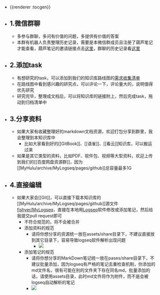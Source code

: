 - {{renderer :tocgen}}
- ## 1.微信群聊
	- 多参与群聊，多问有价值的问题，多提供有价值的答案
	- 本群有机器人负责整理历史记录，需要是本微信群成员且注册了葫芦笔记才能查看，葫芦笔记的邀请链接点击[这里](https://hulunote.com/app?invitation-code=74ccd42a#/main)，群聊的历史记录看[这里](https://www.hulunote.com/app#/WXGroup:%E9%AB%98%E6%95%88%E4%BF%A1%E6%81%AF%E7%AE%A1%E7%90%86-%E4%BA%A4%E6%B5%81%E7%BE%A4/diaries)
- ## 2.添加task
	- 有想研究的task，可以添加到我们的知识库路线图的[需求收集清单](https://dida365.com/pub/project/collaboration/invite/2d0ddb509df74362aba55c4a21de58e7?u=2f73710a20cf4e549db9a8fd03f7e759)
	- 在路线图中看到感兴趣的研究点，可以评论一下，评论量大的，说明值得优先研究
	- 研究完毕，整理成文档后，可以将知识库的链接附上，然后完成task，拖动到归档清单中
- ## 3.分享资料
	- 如果大家有收藏整理好的markdown文档资源，欢迎打包分享到群里，我会整理到本知识库中
		- 比如大家看到好的[[GitBook]]、[[语雀]]、[[看云]]知识库，可以搬运过来
	- 如果是其它类型的资料，比如PDF、软件包、视频等大型资料，欢迎上传到我们的[[百度网盘资源群]]，因为[[MyHulu/archive/MyLogseq/pages/github]]总容量最多1G
- ## 4.直接编辑
	- 如果大家会[[Git]]，可以直接下载本知识库的[[MyHulu/archive/MyLogseq/pages/github]]源文件 [fishyer/MyLogseq](https://github.com/fishyer/MyLogseq)，直接在本地用[Logseq](https://logseq.com/)软件修改或添加笔记，然后给我提交pull request即可
		- 不符合规范的，将不会被合并
		- 添加资料的规范
			- 请将你想分享的资源统一放在assets/share目录下，不建议直接放到其它目录下，容易导致logseq软件解析出现问题
				- ![](https://photo.fishyer.com/img/202204211654838.png)
		- 添加笔记的规范
			- 请将你想分享的MarkDown笔记统一放在pases/share目录下，不建议批量添加，因为logseq有严格的笔记去重检查机制，你添加的md文件名，很有可能在别的文件夹下存在同名md，批量添加的话，请使用assets目录，此时md文件将作为附件，而不是会被logseq自动解析的笔记
			- ![](https://photo.fishyer.com/img/202204211843968.png)